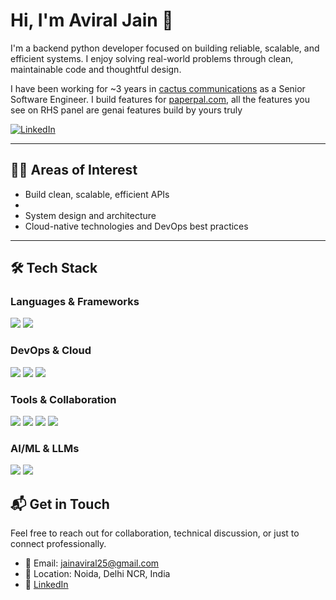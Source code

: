 # Hi, I'm Aviral Jain 👋

I'm a backend python developer focused on building reliable, scalable, and efficient systems. I enjoy solving real-world problems through clean, maintainable code and thoughtful design.

I have been working for ~3 years in [cactus communications](https://cactusglobal.com) as a Senior Software Engineer. 
I build features for [paperpal.com](https://paperpal.com/homev3), all the features you see on RHS panel are genai features build by yours truly


[![LinkedIn](https://img.shields.io/badge/LinkedIn-Aviral%20Jain-0077B5?style=flat-square&logo=linkedin)](https://www.linkedin.com/in/aviral-jain-6190b9133/)

---

## 🧑‍💻 Areas of Interest

- Build clean, scalable, efficient APIs
- 
- System design and architecture
- Cloud-native technologies and DevOps best practices

---

## 🛠️ Tech Stack

### Languages & Frameworks
<p>
  <img src="https://img.shields.io/badge/-Python-3776AB?style=flat&logo=python&logoColor=white"/>
  <img src="https://img.shields.io/badge/-FastAPI-009688?style=flat&logo=fastapi&logoColor=white"/>
</p>

### DevOps & Cloud
<p>
  <img src="https://img.shields.io/badge/-Docker-2496ED?style=flat&logo=docker&logoColor=white"/>
  <img src="https://img.shields.io/badge/-Terraform-623CE4?style=flat&logo=terraform&logoColor=white"/>
  <img src="https://img.shields.io/badge/-AWS-232F3E?style=flat&logo=amazon-aws&logoColor=white"/>
</p>

### Tools & Collaboration
<p>
  <img src="https://img.shields.io/badge/-GitHub-181717?style=flat&logo=github&logoColor=white"/>
  <img src="https://img.shields.io/badge/-Slack-4A154B?style=flat&logo=slack&logoColor=white"/>
  <img src="https://img.shields.io/badge/-Jira-0052CC?style=flat&logo=jira&logoColor=white"/>
  <img src="https://img.shields.io/badge/-Confluence-172B4D?style=flat&logo=confluence&logoColor=white"/>
</p>

### AI/ML & LLMs
<p>
  <img src="https://img.shields.io/badge/-LLMs-ffcc00?style=flat&logo=openai&logoColor=black"/>
  <img src="https://img.shields.io/badge/-Prompt%20Engineering-5e5e5e?style=flat&logo=OpenAI&logoColor=white"/>
</p>



## 📬 Get in Touch

Feel free to reach out for collaboration, technical discussion, or just to connect professionally.

- 📧 Email: jainaviral25@gmail.com
- 📍 Location: Noida, Delhi NCR, India    
- 🔗 [LinkedIn](https://www.linkedin.com/in/aviral-jain-6190b9133/)
